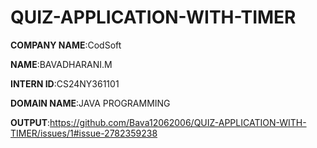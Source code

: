 # QUIZ-APPLICATION-WITH-TIMER

**COMPANY NAME**:CodSoft

**NAME**:BAVADHARANI.M

**INTERN ID**:CS24NY361101

**DOMAIN NAME**:JAVA PROGRAMMING


**OUTPUT**:https://github.com/Bava12062006/QUIZ-APPLICATION-WITH-TIMER/issues/1#issue-2782359238
